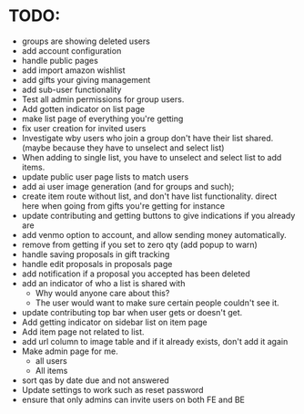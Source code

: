 # TODO:

 - groups are showing deleted users
 - add account configuration
 - handle public pages
 - add import amazon wishlist
 - add gifts your giving management
 - add sub-user functionality
 - Test all admin permissions for group users.
 - Add gotten indicator on list page
 - make list page of everything you're getting
 - fix user creation for invited users
 - Investigate wby users who join a group don't have their list shared. (maybe because they have to unselect and select list)
 - When adding to single list, you have to unselect and select list to add items.
 - update public user page lists to match users
 - add ai user image generation (and for groups and such);
 - create item route without list, and don't have list functionality. direct here when going from gifts you're getting for instance
 - update contributing and getting buttons to give indications if you already are
 - add venmo option to account, and allow sending money automatically.
 - remove from getting if you set to zero qty (add popup to warn)
 - handle saving proposals in gift tracking
 - handle edit proposals in proposals page
 - add notification if a proposal you accepted has been deleted
 - add an indicator of who a list is shared with
   - Why would anyone care about this?
   - The user would want to make sure certain people couldn't see it.
 - update contributing top bar when user gets or doesn't get.
 - Add getting indicator on sidebar list on item page
 - Add item page not related to list.
 - add url column to image table and if it already exists, don't add it again
 - Make admin page for me.
   - all users
   - All items
  - sort qas by date due and not answered
 - Update settings to work such as reset password
  - ensure that only admins can invite users on both FE and BE

